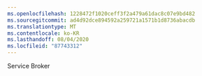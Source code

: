```yaml
---
ms.openlocfilehash: 1228472f1020ceff3f2a479a61dac8c07e9bd482
ms.sourcegitcommit: ad4d92dce894592a259721a1571b1d8736abacdb
ms.translationtype: MT
ms.contentlocale: ko-KR
ms.lasthandoff: 08/04/2020
ms.locfileid: "87743312"
---
```

 Service Broker 